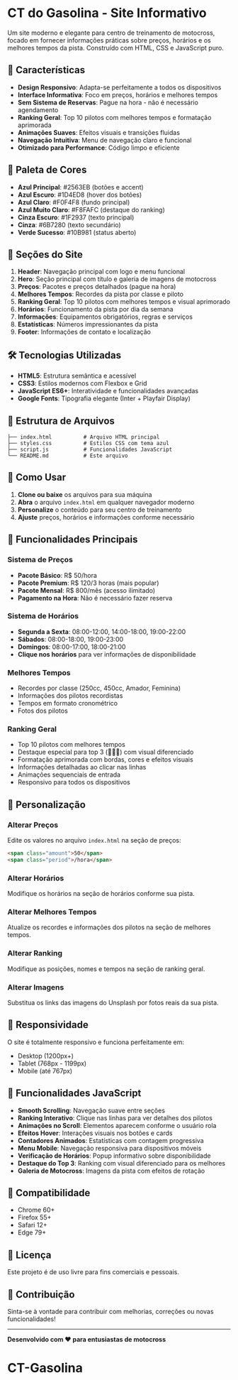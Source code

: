 # CT do Gasolina - Site Informativo

Um site moderno e elegante para centro de treinamento de motocross, focado em fornecer informações práticas sobre preços, horários e os melhores tempos da pista. Construído com HTML, CSS e JavaScript puro.

## 🚀 Características

- **Design Responsivo**: Adapta-se perfeitamente a todos os dispositivos
- **Interface Informativa**: Foco em preços, horários e melhores tempos
- **Sem Sistema de Reservas**: Pague na hora - não é necessário agendamento
- **Ranking Geral**: Top 10 pilotos com melhores tempos e formatação aprimorada
- **Animações Suaves**: Efeitos visuais e transições fluidas
- **Navegação Intuitiva**: Menu de navegação claro e funcional
- **Otimizado para Performance**: Código limpo e eficiente

## 🎨 Paleta de Cores

- **Azul Principal**: #2563EB (botões e accent)
- **Azul Escuro**: #1D4ED8 (hover dos botões)
- **Azul Claro**: #F0F4F8 (fundo principal)
- **Azul Muito Claro**: #F8FAFC (destaque do ranking)
- **Cinza Escuro**: #1F2937 (texto principal)
- **Cinza**: #6B7280 (texto secundário)
- **Verde Sucesso**: #10B981 (status aberto)

## 📱 Seções do Site

1. **Header**: Navegação principal com logo e menu funcional
2. **Hero**: Seção principal com título e galeria de imagens de motocross
3. **Preços**: Pacotes e preços detalhados (pague na hora)
4. **Melhores Tempos**: Recordes da pista por classe e piloto
5. **Ranking Geral**: Top 10 pilotos com melhores tempos e visual aprimorado
6. **Horários**: Funcionamento da pista por dia da semana
7. **Informações**: Equipamentos obrigatórios, regras e serviços
8. **Estatísticas**: Números impressionantes da pista
9. **Footer**: Informações de contato e localização

## 🛠️ Tecnologias Utilizadas

- **HTML5**: Estrutura semântica e acessível
- **CSS3**: Estilos modernos com Flexbox e Grid
- **JavaScript ES6+**: Interatividade e funcionalidades avançadas
- **Google Fonts**: Tipografia elegante (Inter + Playfair Display)

## 📁 Estrutura de Arquivos

```
├── index.html          # Arquivo HTML principal
├── styles.css          # Estilos CSS com tema azul
├── script.js           # Funcionalidades JavaScript
└── README.md           # Este arquivo
```

## 🚀 Como Usar

1. **Clone ou baixe** os arquivos para sua máquina
2. **Abra** o arquivo `index.html` em qualquer navegador moderno
3. **Personalize** o conteúdo para seu centro de treinamento
4. **Ajuste** preços, horários e informações conforme necessário

## 🎯 Funcionalidades Principais

### Sistema de Preços
- **Pacote Básico**: R$ 50/hora
- **Pacote Premium**: R$ 120/3 horas (mais popular)
- **Pacote Mensal**: R$ 800/mês (acesso ilimitado)
- **Pagamento na Hora**: Não é necessário fazer reserva

### Sistema de Horários
- **Segunda a Sexta**: 08:00-12:00, 14:00-18:00, 19:00-22:00
- **Sábados**: 08:00-18:00, 19:00-23:00
- **Domingos**: 08:00-17:00, 18:00-21:00
- **Clique nos horários** para ver informações de disponibilidade

### Melhores Tempos
- Recordes por classe (250cc, 450cc, Amador, Feminina)
- Informações dos pilotos recordistas
- Tempos em formato cronométrico
- Fotos dos pilotos

### Ranking Geral
- Top 10 pilotos com melhores tempos
- Destaque especial para top 3 (🥇🥈🥉) com visual diferenciado
- Formatação aprimorada com bordas, cores e efeitos visuais
- Informações detalhadas ao clicar nas linhas
- Animações sequenciais de entrada
- Responsivo para todos os dispositivos

## 🎯 Personalização

### Alterar Preços
Edite os valores no arquivo `index.html` na seção de preços:

```html
<span class="amount">50</span>
<span class="period">/hora</span>
```

### Alterar Horários
Modifique os horários na seção de horários conforme sua pista.

### Alterar Melhores Tempos
Atualize os recordes e informações dos pilotos na seção de melhores tempos.

### Alterar Ranking
Modifique as posições, nomes e tempos na seção de ranking geral.

### Alterar Imagens
Substitua os links das imagens do Unsplash por fotos reais da sua pista.

## 📱 Responsividade

O site é totalmente responsivo e funciona perfeitamente em:
- Desktop (1200px+)
- Tablet (768px - 1199px)
- Mobile (até 767px)

## 🌟 Funcionalidades JavaScript

- **Smooth Scrolling**: Navegação suave entre seções
- **Ranking Interativo**: Clique nas linhas para ver detalhes dos pilotos
- **Animações no Scroll**: Elementos aparecem conforme o usuário rola
- **Efeitos Hover**: Interações visuais nos botões e cards
- **Contadores Animados**: Estatísticas com contagem progressiva
- **Menu Mobile**: Navegação responsiva para dispositivos móveis
- **Verificação de Horários**: Popup informativo sobre disponibilidade
- **Destaque do Top 3**: Ranking com visual diferenciado para os melhores
- **Galeria de Motocross**: Imagens da pista com efeitos de rotação

## 🔧 Compatibilidade

- Chrome 60+
- Firefox 55+
- Safari 12+
- Edge 79+

## 📄 Licença

Este projeto é de uso livre para fins comerciais e pessoais.

## 🤝 Contribuição

Sinta-se à vontade para contribuir com melhorias, correções ou novas funcionalidades!

---

**Desenvolvido com ❤️ para entusiastas de motocross**
# CT-Gasolina
